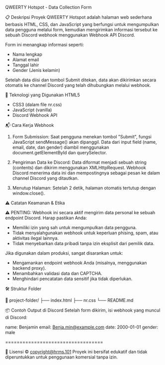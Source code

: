 QWEERTY Hotspot - Data Collection Form

📋 Deskripsi Proyek
QWEERTY Hotspot adalah halaman web sederhana berbasis HTML, CSS, dan JavaScript yang berfungsi untuk mengumpulkan data pengguna melalui form, 
kemudian mengirimkan informasi tersebut ke sebuah Discord webhook menggunakan Webhook API Discord.

Form ini menangkap informasi seperti:
- Nama lengkap
- Alamat email
- Tanggal lahir
- Gender (Jenis kelamin)
  
Setelah data diisi dan tombol Submit ditekan, data akan dikirimkan secara otomatis ke channel Discord yang telah dihubungkan melalui webhook.

🔧 Teknologi yang Digunakan
HTML5

- CSS3 (dalam file nr.css)
- JavaScript (vanilla)
- Discord Webhook API

📬 Cara Kerja Webhook

1. Form Submission:
Saat pengguna menekan tombol "Submit", fungsi JavaScript sendMessage() akan dipanggil.
Data dari input field (name, email, date, dan gender) diambil menggunakan document.getElementById dan querySelector.

2. Pengiriman Data ke Discord:
Data diformat menjadi sebuah string (contents) dan dikirim menggunakan XMLHttpRequest.
Webhook Discord menerima data ini dan mempostingnya sebagai pesan ke dalam channel Discord yang ditautkan.

3. Menutup Halaman:
Setelah 2 detik, halaman otomatis tertutup dengan window.close().

⚠️ Catatan Keamanan & Etika

⚠️ PENTING: Webhook ini secara aktif mengirim data personal ke sebuah endpoint Discord. Harap pastikan Anda:
- Memiliki izin yang sah untuk mengumpulkan data pengguna.
- Tidak menyalahgunakan webhook untuk keperluan phising, spam, atau aktivitas ilegal lainnya.
- Tidak menyebarkan data pribadi tanpa izin eksplisit dari pemilik data.

Jika digunakan dalam produksi, sangat disarankan untuk:
- Mengamankan endpoint webhook Anda (misalnya, menggunakan backend proxy).
- Menambahkan validasi data dan CAPTCHA.
- Menghindari pencatatan data sensitif jika tidak diperlukan.

🛠 Struktur Folder

📁 project-folder/
├── index.html
├── nr.css
└── README.md

📦 Contoh Output di Discord
Setelah form dikirim, isi webhook yang muncul di Discord:

 name: Benjamin
 email: Benja.min@example.com
 date: 2000-01-01
 gender: male
 
==================================

📄 Lisensi
© copyright@hrms.101
Proyek ini bersifat edukatif dan tidak diperuntukkan untuk penggunaan komersial tanpa izin.
